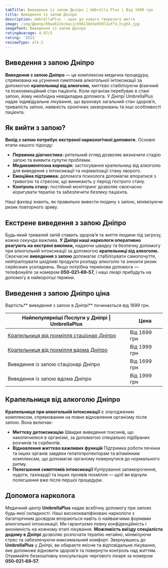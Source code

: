 ```yaml
---
tabTitle: Виведення із запою Дніпро | Umbrella Plus | Від 1699 грн
title: Виведення із запою Дніпро
description: UmbrellaPlus - крок до нового тверезого життя
image: /img/Днепр/89aa62cbc6ac1c69813bb5e95072aff4_highX.jpg
imageText: Виведення із запою Дніпро
ratingAvarage: 4.97/5
rating: '2511'
reviewType: alk-2
---
```


## Виведення з запою Дніпро

**Виведення з запою Дніпро** — це комплексна медична процедура, спрямована на усунення симптомів алкогольної інтоксикації за допомогою **крапельниці від алкоголю,** миттєво стабілізуючи фізичний та психоемоційний стан пацієнта. Коли організм перебуває в стані запою, йому необхідна невідкладна допомога. У Дніпрі UmbrellaPlus надає індивідуальне лікування, що враховує загальний стан здоров’я, тривалість запою, наявність хронічних захворювань та інші особливості пацієнта.

## Як вийти з запою?

**Вихід з запою потребує екстреної наркологічної допомоги.** Основні етапи нашого підходу:

* **Первинна діагностика:** ретельний огляд дозволяє визначити стадію запою та виявити супутні проблеми.
* **Медикаментозна корекція:** застосування крапельниці від алкоголю для виведення з інтоксикації та нормалізації стану хворого.
* **Емоційна підтримка:** допомога психолога допомагає впоратися з тривогою та стресом, що виникають у період гострого стану.
* **Контроль стану:** постійний моніторинг дозволяє своєчасно коригувати терапію та забезпечити безпеку пацієнта.

Наші фахівці знають, як правильно вивести людину з запою, мінімізуючи ризик повторного зриву.

## Екстрене виведення з запою Дніпро

Будь‑який тривалий запій ставить здоров’я та життя людини під загрозу, кожна секунда важлива. **У Дніпрі наші наркологи оперативно реагують на екстрені виклики,** надаючи швидку та безпечну допомогу при алкогольній інтоксикації за допомогою **крапельниці від алкоголю.** Своєчасне **виведення з запою** допомагає стабілізувати самопочуття, нейтралізувати шкідливі продукти розпаду алкоголю та знизити ризик серйозних ускладнень. Якщо потрібна термінова допомога — телефонуйте за номером **050‑021‑69‑57,** і наші лікарі прибудуть на допомогу в найкоротші терміни.

## Виведення з запою Дніпро ціна

Вартість** виведення з запою в Дніпрі** починається від 1699 грн.

| Найпопулярніші Послуги у Дніпрі \| UmbrellaPlus                              | Цена         |
| ---------------------------------------------------------------------------- | ------------ |
| [Крапельниця від похмілля стаціонар Дніпро](Kapelnica_ot_alkogola_dnepr)     | Від 1699 грн |
| [Крапельниця від похмілля вдома Дніпро](Kapelnica_ot_alkogola_na_domy_dnepr) | Від 1999 грн |
| Виведення із запою стаціонар Дніпро                                          | Від 1699 грн |
| Виведення із запою вдома Дніпро                                              | Від 1999 грн |

## Крапельниця від алкоголю Дніпро

**Крапельниця при алкогольній інтоксикації** є злагодженим комплексом, спрямованим на повне відновлення організму після запою. Вона включає:

* **Миттєву детоксикацію**
  Швидке виведення токсинів, що накопичилися в організмі, за допомогою спеціально підібраних розчинів та сорбентів.
* **Відновлення життєво важливих функцій**
  Підтримка роботи печінки та інших органів завдяки гепатопротекторам та вітамінним комплексам, що допомагає організму повернутися до нормального ритму.
* **Полегшення симптомів інтоксикації**
  Купірування запаморочення, нудоти, тахікардії та інших проявів похмілля — щоб ви відчули полегшення вже після першої процедури.

## Допомога нарколога

Медичний центр **UmbrellaPlus** надає всебічну допомогу при запоях будь‑якої складності. Наші висококваліфіковані наркологи з багаторічним досвідом впораються навіть із найважчими формами алкогольної інтоксикації. Ми гарантуємо повну конфіденційність і анонімність на кожному етапі лікування. **Можливість виїзду спеціаліста додому в Дніпрі** дозволяє розпочати терапію негайно, мінімізуючи стрес та забезпечуючи максимальний комфорт. Звернувшись до **UmbrellaPlus** у Дніпрі, ви обираєте якісне та відповідальне лікування, яке допоможе відновити здоров’я та повернути контроль над життям. Отримайте безкоштовну консультацію чергового лікаря за номером **050‑021‑69‑57.**
